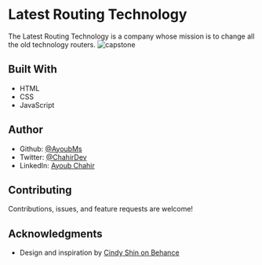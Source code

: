 # Latest Routing Technology
The Latest Routing Technology is a company whose mission is to change all the old technology routers.
![capstone](https://user-images.githubusercontent.com/95053734/151938929-e6241d51-5184-4a3f-9b27-ed1be699b7e7.png)

## Built With
- HTML
- CSS
- JavaScript
## Author
- Github: [@AyoubMs](https://github.com/AyoubMs)
- Twitter: [@ChahirDev](https://twitter.com/ChahirDev)
- LinkedIn: [Ayoub Chahir](https://www.linkedin.com/in/ayoub-chahir/)
## Contributing
Contributions, issues, and feature requests are welcome!
## Acknowledgments
- Design and inspiration by [Cindy Shin on Behance](https://www.behance.net/gallery/29845175/CC-Global-Summit-2015)
